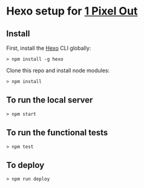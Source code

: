 # Hexo setup for [1 Pixel Out](http://1pixelout.net)

## Install

First, install the [Hexo](https://hexo.io) CLI globally:

```
> npm install -g hexo
```

Clone this repo and install node modules:

```
> npm install
```

## To run the local server

```
> npm start
```

## To run the functional tests

```
> npm test
```

## To deploy

```
> npm run deploy
```
